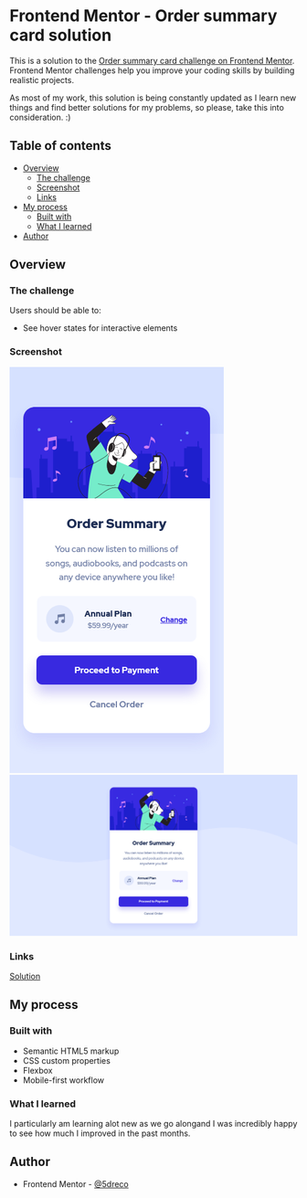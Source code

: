 # Frontend Mentor - Order summary card solution

This is a solution to the [Order summary card challenge on Frontend Mentor](https://www.frontendmentor.io/challenges/order-summary-component-QlPmajDUj). Frontend Mentor challenges help you improve your coding skills by building realistic projects. 

As most of my work, this solution is being constantly updated as I learn new things and find better solutions for my problems, so please, take this into consideration. :)

## Table of contents

- [Overview](#overview)
  - [The challenge](#the-challenge)
  - [Screenshot](#screenshot)
  - [Links](#links)
- [My process](#my-process)
  - [Built with](#built-with)
  - [What I learned](#what-i-learned)
- [Author](#author)

## Overview

### The challenge

Users should be able to:

- See hover states for interactive elements

### Screenshot

![](./screenshots/order-summary-card-mobile.png)
![](./screenshots/order-summary-card-desktop.png)


### Links

[Solution](https://5Dreco.github.io/order-summary-component/)

## My process

### Built with

- Semantic HTML5 markup
- CSS custom properties
- Flexbox
- Mobile-first workflow

### What I learned

I particularly am learning alot new as we go alongand I was incredibly happy to see how much I improved in the past months. 

## Author

- Frontend Mentor - [@5dreco](https://www.frontendmentor.io/profile/5Dreco)
